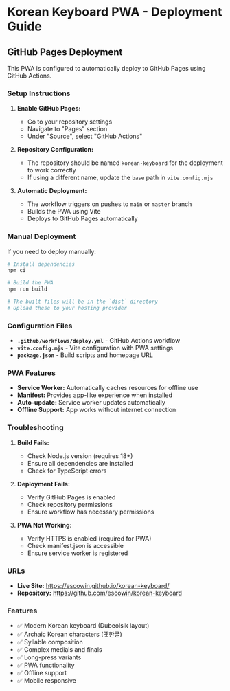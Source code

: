 # Korean Keyboard PWA - Deployment Guide

## GitHub Pages Deployment

This PWA is configured to automatically deploy to GitHub Pages using GitHub Actions.

### Setup Instructions

1. **Enable GitHub Pages:**
   - Go to your repository settings
   - Navigate to "Pages" section
   - Under "Source", select "GitHub Actions"

2. **Repository Configuration:**
   - The repository should be named `korean-keyboard` for the deployment to work correctly
   - If using a different name, update the `base` path in `vite.config.mjs`

3. **Automatic Deployment:**
   - The workflow triggers on pushes to `main` or `master` branch
   - Builds the PWA using Vite
   - Deploys to GitHub Pages automatically

### Manual Deployment

If you need to deploy manually:

```bash
# Install dependencies
npm ci

# Build the PWA
npm run build

# The built files will be in the `dist` directory
# Upload these to your hosting provider
```

### Configuration Files

- **`.github/workflows/deploy.yml`** - GitHub Actions workflow
- **`vite.config.mjs`** - Vite configuration with PWA settings
- **`package.json`** - Build scripts and homepage URL

### PWA Features

- **Service Worker:** Automatically caches resources for offline use
- **Manifest:** Provides app-like experience when installed
- **Auto-update:** Service worker updates automatically
- **Offline Support:** App works without internet connection

### Troubleshooting

1. **Build Fails:**
   - Check Node.js version (requires 18+)
   - Ensure all dependencies are installed
   - Check for TypeScript errors

2. **Deployment Fails:**
   - Verify GitHub Pages is enabled
   - Check repository permissions
   - Ensure workflow has necessary permissions

3. **PWA Not Working:**
   - Verify HTTPS is enabled (required for PWA)
   - Check manifest.json is accessible
   - Ensure service worker is registered

### URLs

- **Live Site:** https://escowin.github.io/korean-keyboard/
- **Repository:** https://github.com/escowin/korean-keyboard

### Features

- ✅ Modern Korean keyboard (Dubeolsik layout)
- ✅ Archaic Korean characters (옛한글)
- ✅ Syllable composition
- ✅ Complex medials and finals
- ✅ Long-press variants
- ✅ PWA functionality
- ✅ Offline support
- ✅ Mobile responsive
